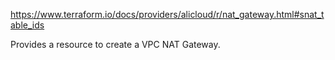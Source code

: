 https://www.terraform.io/docs/providers/alicloud/r/nat_gateway.html#snat_table_ids

Provides a resource to create a VPC NAT Gateway.